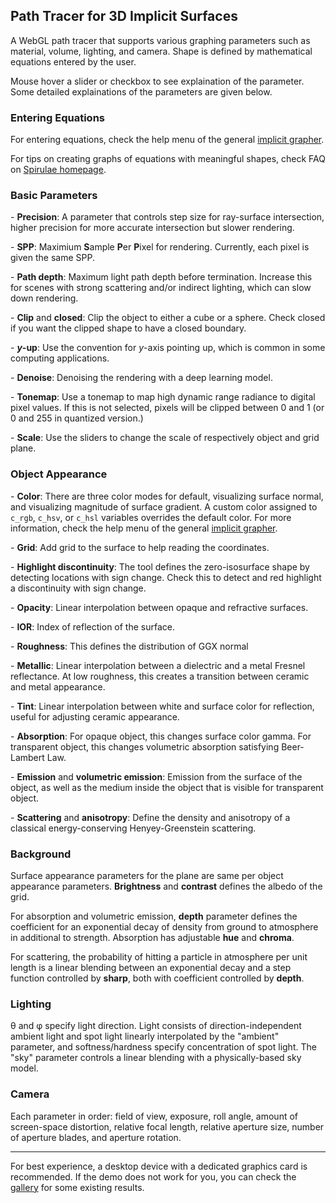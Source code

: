 <h2>Path Tracer for 3D Implicit Surfaces</h2>

<p>A WebGL path tracer that supports various graphing parameters such as material, volume, lighting, and camera. Shape is defined by mathematical equations entered by the user.</p>

<p>Mouse hover a slider or checkbox to see explaination of the parameter. Some detailed explainations of the parameters are given below.</p>

<h3>Entering Equations</h3>

<p>For entering equations, check the help menu of the general <a href="../implicit3/" target="_blank">implicit grapher</a>.</p>

<p>For tips on creating graphs of equations with meaningful shapes, check FAQ on <a href="../" target="_blank">Spirulae homepage</a>.</p>

<h3>Basic Parameters</h3>

<p>- <b>Precision</b>: A parameter that controls step size for ray-surface intersection, higher precision for more accurate intersection but slower rendering.</p>

<p>- <b>SPP</b>: Maximium <b>S</b>ample <b>P</b>er <b>P</b>ixel for rendering. Currently, each pixel is given the same SPP.</p>

<p>- <b>Path depth</b>: Maximum light path depth before termination. Increase this for scenes with strong scattering and/or indirect lighting, which can slow down rendering.</p>

<!-- <p>- <b>MIS (beta)</b>: Check this to enable Multiple Importance Sampling, which can reduce variance for scenes with very small and bright light sources. Currently in development.</p> -->

<p>- <b>Clip</b> and <b>closed</b>: Clip the object to either a cube or a sphere. Check closed if you want the clipped shape to have a closed boundary.</p>

<p>- <b><i>y</i>-up</b>: Use the convention for <i>y</i>-axis pointing up, which is common in some computing applications.</p>

<p>- <b>Denoise</b>: Denoising the rendering with a deep learning model.</p>

<p>- <b>Tonemap</b>: Use a tonemap to map high dynamic range radiance to digital pixel values. If this is not selected, pixels will be clipped between 0 and 1 (or 0 and 255 in quantized version.)<p>

<p>- <b>Scale</b>: Use the sliders to change the scale of respectively object and grid plane.</p>

<h3>Object Appearance</h3>

<p>- <b>Color</b>: There are three color modes for default, visualizing surface normal, and visualizing magnitude of surface gradient. A custom color assigned to <code>c_rgb</code>, <code>c_hsv</code>, or <code>c_hsl</code> variables overrides the default color. For more information, check the help menu of the general <a href="../implicit3/" target="_blank">implicit grapher</a>.</p>

<p>- <b>Grid</b>: Add grid to the surface to help reading the coordinates.</p>

<p>- <b>Highlight discontinuity</b>: The tool defines the zero-isosurface shape by detecting locations with sign change. Check this to detect and red highlight a discontinuity with sign change.</p>

<p>- <b>Opacity</b>: Linear interpolation between opaque and refractive surfaces.</p>

<p>- <b>IOR</b>: Index of reflection of the surface.</p>

<p>- <b>Roughness</b>: This defines the distribution of GGX normal</p>

<p>- <b>Metallic</b>: Linear interpolation between a dielectric and a metal Fresnel reflectance. At low roughness, this creates a transition between ceramic and metal appearance.</P>

<p>- <b>Tint</b>: Linear interpolation between white and surface color for reflection, useful for adjusting ceramic appearance.</b>

<p>- <b>Absorption</b>: For opaque object, this changes surface color gamma. For transparent object, this changes volumetric absorption satisfying Beer-Lambert Law.</p>

<p>- <b>Emission</b> and <b>volumetric emission</b>: Emission from the surface of the object, as well as the medium inside the object that is visible for transparent object.</p>

<p>- <b>Scattering</b> and <b>anisotropy</b>: Define the density and anisotropy of a classical energy-conserving Henyey-Greenstein scattering.</p>

<h3>Background</h3>

<p>Surface appearance parameters for the plane are same per object appearance parameters. <b>Brightness</b> and <b>contrast</b> defines the albedo of the grid.</p>

<p>For absorption and volumetric emission, <b>depth</b> parameter defines the coefficient for an exponential decay of density from ground to atmosphere in additional to strength. Absorption has adjustable <b>hue</b> and <b>chroma</b>.</p>

<p>For scattering, the probability of hitting a particle in atmosphere per unit length is a linear blending between an exponential decay and a step function controlled by <b>sharp</b>, both with coefficient controlled by <b>depth</b>.</p>

<h3>Lighting</h3>

<p>θ and φ specify light direction. Light consists of direction-independent ambient light and spot light linearly interpolated by the "ambient" parameter, and softness/hardness specify concentration of spot light. The "sky" parameter controls a linear blending with a physically-based sky model.</p>

<h3>Camera</h3>

<p>Each parameter in order: field of view, exposure, roll angle, amount of screen-space distortion, relative focal length, relative aperture size, number of aperture blades, and aperture rotation.</p>

<p><hr/></p>

<p>For best experience, a desktop device with a dedicated graphics card is recommended. If the demo does not work for you, you can check the <a href="https://spirulae.github.io/gallery" target="_blank">gallery</a> for some existing results.</p>
